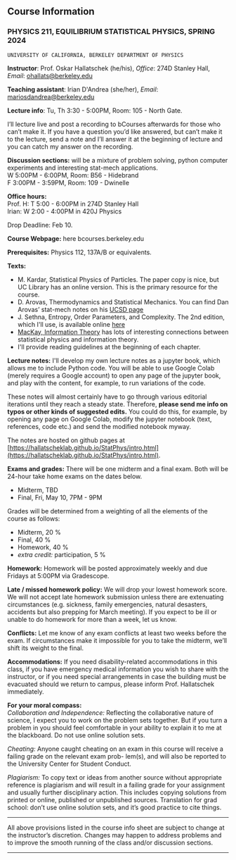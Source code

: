 ## Course Information

### PHYSICS 211, EQUILIBRIUM STATISTICAL PHYSICS, SPRING 2024

```
UNIVERSITY OF CALIFORNIA, BERKELEY DEPARTMENT OF PHYSICS
```
**Instructor**: Prof. Oskar Hallatschek (he/his), *Office*: 274D Stanley Hall, *Email*: ohallats@berkeley.edu

**Teaching assistant**: Irian D'Andrea (she/her), *Email*: mariosdandrea@berkeley.edu 

**Lecture info**: Tu, Th 3:30 - 5:00PM, Room: 105 - North Gate. 

I’ll lecture live and post a recording to bCourses afterwards for those who can’t make it. If you have a question you’d like answered, but can’t make it to the lecture, send a note and I’ll answer it at the beginning of lecture and you can catch my answer on the recording.

**Discussion sections:** will be a mixture of problem solving, python computer experiments and interesting stat-mech applications.\
W 5:00PM - 6:00PM, Room: B56 - Hidebrand \
F 3:00PM - 3:59PM, Room: 109 - Dwinelle

**Office hours:** \
Prof. H: T 5:00 - 6:00PM in 274D Stanley Hall\
Irian: W 2:00 - 4:00PM in 420J Physics

Drop Deadline: Feb 10.

**Course Webpage:** here bcourses.berkeley.edu

**Prerequisites:** Physics 112, 137A/B or equivalents.

**Texts:**

- M. Kardar, Statistical Physics of Particles. The paper copy is nice, but UC Library has an online version. This is the primary resource for the course.
- D. Arovas, Thermodynamics and Statistical Mechanics. You can find Dan Arovas’ stat-mech notes on his [UCSD page](https://www.google.com/url?sa=t&rct=j&q=&esrc=s&source=web&cd=&cad=rja&uact=8&ved=2ahUKEwjo4KDQsOKDAxXNSDABHbPdArgQFnoECBEQAQ&url=https%3A%2F%2Fcourses.physics.ucsd.edu%2F2010%2FSpring%2Fphysics210a%2FLECTURES%2F210_COURSE.pdf&usg=AOvVaw0R9iSEgaPJOCgsJF7sWy-m&opi=89978449)
- J. Sethna, Entropy, Order Parameters, and Complexity. The 2nd edition, which I'll use, is available online [here](https://sethna.lassp.cornell.edu/StatMech/)
- [MacKay, Information Theory](https://www.google.com/url?sa=t&rct=j&q=&esrc=s&source=web&cd=&cad=rja&uact=8&ved=2ahUKEwi2mNTQhdeDAxWaRzABHTfNAEAQFnoECA8QAQ&url=https%3A%2F%2Fwww.inference.org.uk%2Fitprnn%2Fbook.pdf&usg=AOvVaw2U9u5mdeY0yzjLEbxfO3LW&opi=89978449) has lots of interesting connections between statistical physics and information theory. 
- I'll provide reading guidelines at the beginning of each chapter. 

**Lecture notes:** I'll develop my own lecture notes as a jupyter book, which allows me to include Python code. You will be able to use Google Colab (merely requires a Google account) to open any page of the jupyter book, and play with the content, for example, to run variations of the code. 

These notes will almost certainly have to go through various editorial iterations until they reach a steady state. Therefore, **please send me info on typos or other kinds of suggested edits.** You could do this, for example, by opening any page on Google Colab, modify the jupyter notebook (text, references, code etc.) and send the modified notebook myway.

The notes are hosted on github pages at [https://hallatscheklab.github.io/StatPhys/intro.html](https://hallatscheklab.github.io/StatPhys/intro.html).

**Exams and grades:** There will be one midterm and a final exam. Both will be 24-hour take home exams on the dates
below.
- Midterm, TBD 
- Final, Fri, May 10, 7PM - 9PM

Grades will be determined from a weighting of all the elements of the course as follows:

- Midterm, 20 %
- Final, 40 %
- Homework, 40 %
- *extra credit:* participation, 5 %

**Homework:** Homework will be posted approximately weekly and due Fridays at 5:00PM via Gradescope.

**Late / missed homework policy:** We will drop your lowest homework score. We will not accept late homework submission unless there are extenuating circumstances (e.g. sickness, family emergencies, natural desasters, accidents but also prepping for March meeting). If you expect to be ill or unable to do homework for more than a week, let us know.

**Conflicts:** Let me know of any exam conflicts at least two weeks before the exam. If circumstances make it impossible
for you to take the midterm, we’ll shift its weight to the final.

**Accommodations:** If you need disability-related accommodations in this class, if you have emergency medical information you wish to share with the instructor, or if you need special arrangements in case the building must be evacuated
should we return to campus, please inform Prof. Hallatschek immediately.

**For your moral compass:** \
*Collaboration and Independence:* Reflecting the collaborative nature of science, I expect you to work on the problem
sets together. But if you turn a problem in you should feel comfortable in your ability to explain it to me at the blackboard.
Do not use online solution sets.

*Cheating:* Anyone caught cheating on an exam in this course will receive a failing grade on the relevant exam prob-
lem(s), and will also be reported to the University Center for Student Conduct.

*Plagiarism:* To copy text or ideas from another source without appropriate reference is plagiarism and will result in a failing grade for your assignment and usually further disciplinary action. This includes copying solutions from printed
or online, published or unpublished sources. Translation for grad school: don’t use online solution sets, and it’s good practice to cite things.


-----------

All above provisions listed in the course info sheet are subject to change at the instructor’s discretion. Changes may
happen to address problems and to improve the smooth running of the class and/or discussion sections.

------------

